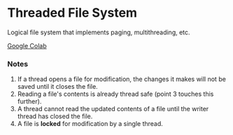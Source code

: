 # Threaded File System
Logical file system that implements paging, multithreading, etc.

[Google Colab](https://colab.research.google.com/drive/1C33cZiobMuFcwgzpCEnobYj0jVThKL7Z?usp=sharing)


### Notes
1. If a thread opens a file for modification, the changes it makes will not be saved until it closes the file.
2. Reading a file's contents is already thread safe (point 3 touches this further).
3. A thread cannot read the updated contents of a file until the writer thread has closed the file.
4. A file is **locked** for modification by a single thread.
